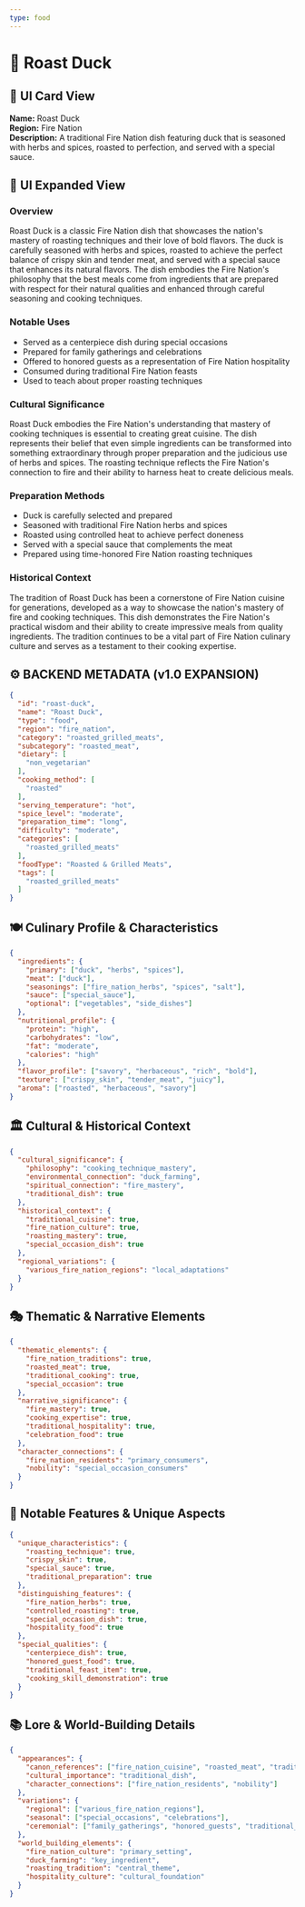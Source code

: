 ```yaml
---
type: food
---
```


# 🦆 Roast Duck

## 🎴 UI Card View

**Name:** Roast Duck  
**Region:** Fire Nation  
**Description:** A traditional Fire Nation dish featuring duck that is seasoned with herbs and spices, roasted to perfection, and served with a special sauce.

## 📖 UI Expanded View

### Overview
Roast Duck is a classic Fire Nation dish that showcases the nation's mastery of roasting techniques and their love of bold flavors. The duck is carefully seasoned with herbs and spices, roasted to achieve the perfect balance of crispy skin and tender meat, and served with a special sauce that enhances its natural flavors. The dish embodies the Fire Nation's philosophy that the best meals come from ingredients that are prepared with respect for their natural qualities and enhanced through careful seasoning and cooking techniques.

### Notable Uses
- Served as a centerpiece dish during special occasions
- Prepared for family gatherings and celebrations
- Offered to honored guests as a representation of Fire Nation hospitality
- Consumed during traditional Fire Nation feasts
- Used to teach about proper roasting techniques

### Cultural Significance
Roast Duck embodies the Fire Nation's understanding that mastery of cooking techniques is essential to creating great cuisine. The dish represents their belief that even simple ingredients can be transformed into something extraordinary through proper preparation and the judicious use of herbs and spices. The roasting technique reflects the Fire Nation's connection to fire and their ability to harness heat to create delicious meals.

### Preparation Methods
- Duck is carefully selected and prepared
- Seasoned with traditional Fire Nation herbs and spices
- Roasted using controlled heat to achieve perfect doneness
- Served with a special sauce that complements the meat
- Prepared using time-honored Fire Nation roasting techniques

### Historical Context
The tradition of Roast Duck has been a cornerstone of Fire Nation cuisine for generations, developed as a way to showcase the nation's mastery of fire and cooking techniques. This dish demonstrates the Fire Nation's practical wisdom and their ability to create impressive meals from quality ingredients. The tradition continues to be a vital part of Fire Nation culinary culture and serves as a testament to their cooking expertise.

## ⚙️ BACKEND METADATA (v1.0 EXPANSION)
```json
{
  "id": "roast-duck",
  "name": "Roast Duck",
  "type": "food",
  "region": "fire_nation",
  "category": "roasted_grilled_meats",
  "subcategory": "roasted_meat",
  "dietary": [
    "non_vegetarian"
  ],
  "cooking_method": [
    "roasted"
  ],
  "serving_temperature": "hot",
  "spice_level": "moderate",
  "preparation_time": "long",
  "difficulty": "moderate",
  "categories": [
    "roasted_grilled_meats"
  ],
  "foodType": "Roasted & Grilled Meats",
  "tags": [
    "roasted_grilled_meats"
  ]
}
```

## 🍽️ Culinary Profile & Characteristics
```json
{
  "ingredients": {
    "primary": ["duck", "herbs", "spices"],
    "meat": ["duck"],
    "seasonings": ["fire_nation_herbs", "spices", "salt"],
    "sauce": ["special_sauce"],
    "optional": ["vegetables", "side_dishes"]
  },
  "nutritional_profile": {
    "protein": "high",
    "carbohydrates": "low",
    "fat": "moderate",
    "calories": "high"
  },
  "flavor_profile": ["savory", "herbaceous", "rich", "bold"],
  "texture": ["crispy_skin", "tender_meat", "juicy"],
  "aroma": ["roasted", "herbaceous", "savory"]
}
```

## 🏛️ Cultural & Historical Context
```json
{
  "cultural_significance": {
    "philosophy": "cooking_technique_mastery",
    "environmental_connection": "duck_farming",
    "spiritual_connection": "fire_mastery",
    "traditional_dish": true
  },
  "historical_context": {
    "traditional_cuisine": true,
    "fire_nation_culture": true,
    "roasting_mastery": true,
    "special_occasion_dish": true
  },
  "regional_variations": {
    "various_fire_nation_regions": "local_adaptations"
  }
}
```

## 🎭 Thematic & Narrative Elements
```json
{
  "thematic_elements": {
    "fire_nation_traditions": true,
    "roasted_meat": true,
    "traditional_cooking": true,
    "special_occasion": true
  },
  "narrative_significance": {
    "fire_mastery": true,
    "cooking_expertise": true,
    "traditional_hospitality": true,
    "celebration_food": true
  },
  "character_connections": {
    "fire_nation_residents": "primary_consumers",
    "nobility": "special_occasion_consumers"
  }
}
```

## 🌟 Notable Features & Unique Aspects
```json
{
  "unique_characteristics": {
    "roasting_technique": true,
    "crispy_skin": true,
    "special_sauce": true,
    "traditional_preparation": true
  },
  "distinguishing_features": {
    "fire_nation_herbs": true,
    "controlled_roasting": true,
    "special_occasion_dish": true,
    "hospitality_food": true
  },
  "special_qualities": {
    "centerpiece_dish": true,
    "honored_guest_food": true,
    "traditional_feast_item": true,
    "cooking_skill_demonstration": true
  }
}
```

## 📚 Lore & World-Building Details
```json
{
  "appearances": {
    "canon_references": ["fire_nation_cuisine", "roasted_meat", "traditional_dish"],
    "cultural_importance": "traditional_dish",
    "character_connections": ["fire_nation_residents", "nobility"]
  },
  "variations": {
    "regional": ["various_fire_nation_regions"],
    "seasonal": ["special_occasions", "celebrations"],
    "ceremonial": ["family_gatherings", "honored_guests", "traditional_feasts"]
  },
  "world_building_elements": {
    "fire_nation_culture": "primary_setting",
    "duck_farming": "key_ingredient",
    "roasting_tradition": "central_theme",
    "hospitality_culture": "cultural_foundation"
  }
}
```
